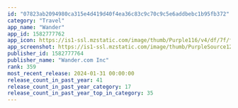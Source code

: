 ```yaml
---
id: "07823ab2094980ca315e4d419d40f4ea36c83c9c70c9c5e6addbebc1b95fb372"
category: "Travel"
app_name: "Wa­nder"
app_id: 1582777762
app_icon: https://is1-ssl.mzstatic.com/image/thumb/Purple116/v4/df/7f/f1/df7ff16c-d481-00be-b660-059a0d75428a/AppIcon-0-0-1x_U007ephone-0-85-220.png/1024x1024bb.png
app_screenshot: https://is1-ssl.mzstatic.com/image/thumb/PurpleSource126/v4/ea/f3/8d/eaf38de7-0265-08cb-fbcc-f2d4af27c506/63e645bd-2e77-4995-b3cd-b6a74c03a1e7_1.png/1242x2208bb.png
publisher_id: 1582777764
publisher_name: "Wander.com Inc"
rank: 359
most_recent_release: 2024-01-31 00:00:00
release_count_in_past_year: 41
release_count_in_past_year_category: 17
release_count_in_past_year_top_in_category: 35
---
```

